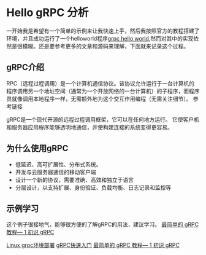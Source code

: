 # Hello gRPC 分析

一开始我是希望有一个简单的示例来让我快速上手，然后我按照官方的教程搭建了环境，并且成功运行了一个helloworld程序[grpc hello world](https://github.com/tfxidian/go-tutorial/tree/main/grpc_class),然而对其中的实现依然是很模糊。还是要参考更多的文章和源码来理解，下面就来记录这个过程。

## gRPC介绍

RPC（远程过程调用）是一个计算机通信协议。该协议允许运行于一台计算机的程序调用另一个地址空间（通常为一个开放网络的一台计算机）的子程序，而程序员就像调用本地程序一样，无需额外地为这个交互作用编程（无需关注细节）。
参考链接

gRPC是一个现代开源的远程过程调用框架，它可以在任何地方运行。
它使客户机和服务器应用程序能够透明地通信，并使构建连接的系统变得更容易。

## 为什么使用gRPC
- 低延迟、高可扩展性、分布式系统。
- 开发与云服务器通信的移动客户端
- 设计一个新的协议，需要准确、高效和独立于语言
- 分层设计，以支持扩展、身份验证、负载均衡、日志记录和监控等

## 示例学习
这个例子很接地气，能够很方便的了解gRPC的用法，建议学习。
[最简单的 gRPC 教程— 1 初识 gRPC](https://zhuanlan.zhihu.com/p/359968500)

[Linux grpc环境部署](https://github.com/tfxidian/go-tutorial/tree/main/grpc_class)
[gRPC快速入门](https://www.liwenzhou.com/posts/Go/gRPC/)
[最简单的 gRPC 教程— 1 初识 gRPC](https://zhuanlan.zhihu.com/p/359968500)